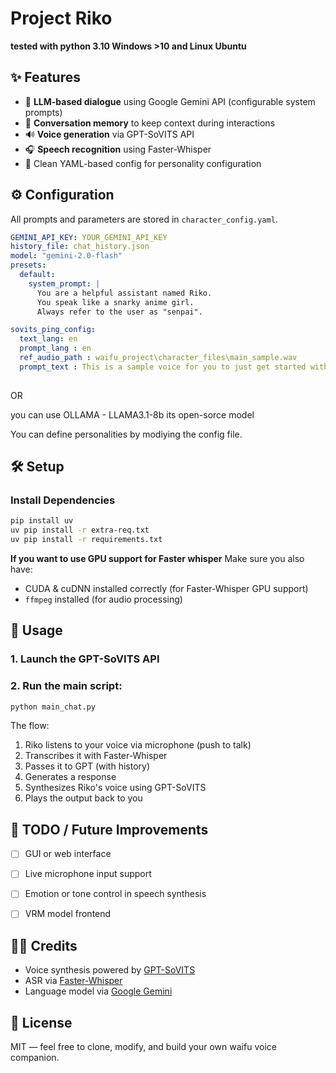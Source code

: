 # Project Riko



**tested with python 3.10 Windows >10 and Linux Ubuntu**
## ✨ Features

- 💬 **LLM-based dialogue** using Google Gemini API (configurable system prompts)
- 🧠 **Conversation memory** to keep context during interactions
- 🔊 **Voice generation** via GPT-SoVITS API
- 🎧 **Speech recognition** using Faster-Whisper
- 📁 Clean YAML-based config for personality configuration


## ⚙️ Configuration

All prompts and parameters are stored in `character_config.yaml`.

```yaml
GEMINI_API_KEY: YOUR_GEMINI_API_KEY
history_file: chat_history.json
model: "gemini-2.0-flash"
presets:
  default:
    system_prompt: |
      You are a helpful assistant named Riko.
      You speak like a snarky anime girl.
      Always refer to the user as "senpai".

sovits_ping_config:
  text_lang: en
  prompt_lang : en
  ref_audio_path : waifu_project\character_files\main_sample.wav
  prompt_text : This is a sample voice for you to just get started with because it sounds kind of cute but just make sure this doesn't have long silences.
  
````
OR 

you can use OLLAMA - LLAMA3.1-8b its open-sorce model

You can define personalities by modiying the config file.


## 🛠️ Setup

### Install Dependencies

```bash
pip install uv 
uv pip install -r extra-req.txt
uv pip install -r requirements.txt
```

**If you want to use GPU support for Faster whisper** Make sure you also have:

* CUDA & cuDNN installed correctly (for Faster-Whisper GPU support)
* `ffmpeg` installed (for audio processing)


## 🧪 Usage

### 1. Launch the GPT-SoVITS API 

### 2. Run the main script:


```bash
python main_chat.py
```

The flow:

1. Riko listens to your voice via microphone (push to talk)
2. Transcribes it with Faster-Whisper
3. Passes it to GPT (with history)
4. Generates a response
5. Synthesizes Riko's voice using GPT-SoVITS
6. Plays the output back to you


## 📌 TODO / Future Improvements

* [ ] GUI or web interface
* [ ] Live microphone input support
* [ ] Emotion or tone control in speech synthesis
* [ ] VRM model frontend


## 🧑‍🎤 Credits

* Voice synthesis powered by [GPT-SoVITS](https://github.com/RVC-Boss/GPT-SoVITS)
* ASR via [Faster-Whisper](https://github.com/SYSTRAN/faster-whisper)
* Language model via [Google Gemini](https://ai.google.dev/)


## 📜 License

MIT — feel free to clone, modify, and build your own waifu voice companion.


